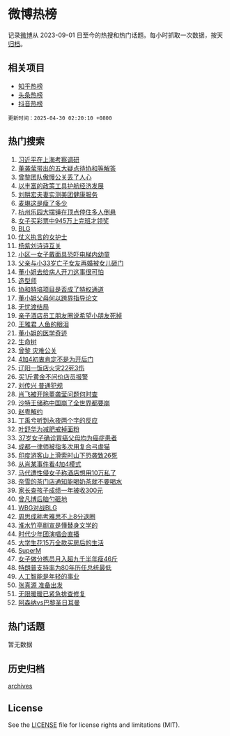 # 微博热榜

记录[微博](https://www.weibo.com)从 2023-09-01 日至今的热搜和热门话题。每小时抓取一次数据，按天[归档](archives)。

## 相关项目

- [知乎热榜](https://github.com/hotarchive/zhihu)
- [头条热榜](https://github.com/hotarchive/toutiao)
- [抖音热榜](https://github.com/hotarchive/douyin)


`更新时间：2025-04-30 02:20:10 +0800`

## 热门搜索

1. [习近平在上海考察调研](https://m.weibo.cn/search?containerid=100103type%3D1%26t%3D10%26q%3D%23%E4%B9%A0%E8%BF%91%E5%B9%B3%E5%9C%A8%E4%B8%8A%E6%B5%B7%E8%80%83%E5%AF%9F%E8%B0%83%E7%A0%94%23&stream_entry_id=51&isnewpage=1&extparam=seat%3D1%26cate%3D10103%26q%3D%2523%25E4%25B9%25A0%25E8%25BF%2591%25E5%25B9%25B3%25E5%259C%25A8%25E4%25B8%258A%25E6%25B5%25B7%25E8%2580%2583%25E5%25AF%259F%25E8%25B0%2583%25E7%25A0%2594%2523%26dgr%3D0%26filter_type%3Drealtimehot%26pos%3D0%26c_type%3D51%26stream_entry_id%3D51%26display_time%3D1745950809%26pre_seqid%3D17459508089990414244725)
1. [董袭莹带出的五大疑点待协和等解答](https://m.weibo.cn/search?containerid=100103type%3D1%26t%3D10%26q%3D%23%E8%91%A3%E8%A2%AD%E8%8E%B9%E5%B8%A6%E5%87%BA%E7%9A%84%E4%BA%94%E5%A4%A7%E7%96%91%E7%82%B9%E5%BE%85%E5%8D%8F%E5%92%8C%E7%AD%89%E8%A7%A3%E7%AD%94%23&stream_entry_id=31&isnewpage=1&extparam=seat%3D1%26flag%3D0%26filter_type%3Drealtimehot%26lcate%3D5001%26c_type%3D31%26cate%3D5001%26q%3D%2523%25E8%2591%25A3%25E8%25A2%25AD%25E8%258E%25B9%25E5%25B8%25A6%25E5%2587%25BA%25E7%259A%2584%25E4%25BA%2594%25E5%25A4%25A7%25E7%2596%2591%25E7%2582%25B9%25E5%25BE%2585%25E5%258D%258F%25E5%2592%258C%25E7%25AD%2589%25E8%25A7%25A3%25E7%25AD%2594%2523%26dgr%3D0%26stream_entry_id%3D31%26realpos%3D1%26pos%3D0%26band_rank%3D1%26display_time%3D1745950809%26pre_seqid%3D17459508089990414244725)
1. [曾黎团队傲慢公关丢了人心](https://m.weibo.cn/search?containerid=100103type%3D1%26t%3D10%26q%3D%23%E6%9B%BE%E9%BB%8E%E5%9B%A2%E9%98%9F%E5%82%B2%E6%85%A2%E5%85%AC%E5%85%B3%E4%B8%A2%E4%BA%86%E4%BA%BA%E5%BF%83%23&stream_entry_id=31&isnewpage=1&extparam=seat%3D1%26flag%3D2%26filter_type%3Drealtimehot%26lcate%3D5001%26c_type%3D31%26cate%3D5001%26q%3D%2523%25E6%259B%25BE%25E9%25BB%258E%25E5%259B%25A2%25E9%2598%259F%25E5%2582%25B2%25E6%2585%25A2%25E5%2585%25AC%25E5%2585%25B3%25E4%25B8%25A2%25E4%25BA%2586%25E4%25BA%25BA%25E5%25BF%2583%2523%26dgr%3D0%26stream_entry_id%3D31%26realpos%3D2%26pos%3D1%26band_rank%3D2%26display_time%3D1745950809%26pre_seqid%3D17459508089990414244725)
1. [以丰富的政策工具护航经济发展](https://m.weibo.cn/search?containerid=100103type%3D1%26t%3D10%26q%3D%23%E4%BB%A5%E4%B8%B0%E5%AF%8C%E7%9A%84%E6%94%BF%E7%AD%96%E5%B7%A5%E5%85%B7%E6%8A%A4%E8%88%AA%E7%BB%8F%E6%B5%8E%E5%8F%91%E5%B1%95%23&stream_entry_id=31&isnewpage=1&extparam=seat%3D1%26flag%3D0%26filter_type%3Drealtimehot%26lcate%3D5001%26c_type%3D31%26cate%3D5001%26q%3D%2523%25E4%25BB%25A5%25E4%25B8%25B0%25E5%25AF%258C%25E7%259A%2584%25E6%2594%25BF%25E7%25AD%2596%25E5%25B7%25A5%25E5%2585%25B7%25E6%258A%25A4%25E8%2588%25AA%25E7%25BB%258F%25E6%25B5%258E%25E5%258F%2591%25E5%25B1%2595%2523%26dgr%3D0%26stream_entry_id%3D31%26realpos%3D3%26pos%3D2%26band_rank%3D3%26display_time%3D1745950809%26pre_seqid%3D17459508089990414244725)
1. [刘畊宏夫妻实测美团健康服务](https://m.weibo.cn/search?containerid=100103type%3D1%26t%3D10%26q%3D%23%E5%88%98%E7%95%8A%E5%AE%8F%E5%A4%AB%E5%A6%BB%E5%AE%9E%E6%B5%8B%E7%BE%8E%E5%9B%A2%E5%81%A5%E5%BA%B7%E6%9C%8D%E5%8A%A1%23&stream_entry_id=31&isnewpage=1&extparam=seat%3D1%26band_rank%3D4%26filter_type%3Drealtimehot%26lcate%3D5001%26c_type%3D31%26topic_ad%3D1%26cate%3D5001%26q%3D%2523%25E5%2588%2598%25E7%2595%258A%25E5%25AE%258F%25E5%25A4%25AB%25E5%25A6%25BB%25E5%25AE%259E%25E6%25B5%258B%25E7%25BE%258E%25E5%259B%25A2%25E5%2581%25A5%25E5%25BA%25B7%25E6%259C%258D%25E5%258A%25A1%2523%26dgr%3D0%26adid%3D284731%26stream_entry_id%3D31%26is_ad_pos%3D1%26pos%3D3%26display_time%3D1745950809%26pre_seqid%3D17459508089990414244725)
1. [麦琳这是瘦了多少](https://m.weibo.cn/search?containerid=100103type%3D1%26t%3D10%26q%3D%23%E9%BA%A6%E7%90%B3%E8%BF%99%E6%98%AF%E7%98%A6%E4%BA%86%E5%A4%9A%E5%B0%91%23&stream_entry_id=31&isnewpage=1&extparam=seat%3D1%26flag%3D2%26filter_type%3Drealtimehot%26lcate%3D5001%26c_type%3D31%26cate%3D5001%26q%3D%2523%25E9%25BA%25A6%25E7%2590%25B3%25E8%25BF%2599%25E6%2598%25AF%25E7%2598%25A6%25E4%25BA%2586%25E5%25A4%259A%25E5%25B0%2591%2523%26dgr%3D0%26stream_entry_id%3D31%26realpos%3D4%26pos%3D4%26band_rank%3D4%26display_time%3D1745950809%26pre_seqid%3D17459508089990414244725)
1. [杭州乐园大摆锤在顶点停住多人倒悬](https://m.weibo.cn/search?containerid=100103type%3D1%26t%3D10%26q%3D%23%E6%9D%AD%E5%B7%9E%E4%B9%90%E5%9B%AD%E5%A4%A7%E6%91%86%E9%94%A4%E5%9C%A8%E9%A1%B6%E7%82%B9%E5%81%9C%E4%BD%8F%E5%A4%9A%E4%BA%BA%E5%80%92%E6%82%AC%23&stream_entry_id=31&isnewpage=1&extparam=seat%3D1%26flag%3D2%26filter_type%3Drealtimehot%26lcate%3D5001%26c_type%3D31%26cate%3D5001%26q%3D%2523%25E6%259D%25AD%25E5%25B7%259E%25E4%25B9%2590%25E5%259B%25AD%25E5%25A4%25A7%25E6%2591%2586%25E9%2594%25A4%25E5%259C%25A8%25E9%25A1%25B6%25E7%2582%25B9%25E5%2581%259C%25E4%25BD%258F%25E5%25A4%259A%25E4%25BA%25BA%25E5%2580%2592%25E6%2582%25AC%2523%26dgr%3D0%26stream_entry_id%3D31%26realpos%3D5%26pos%3D5%26band_rank%3D5%26display_time%3D1745950809%26pre_seqid%3D17459508089990414244725)
1. [女子买彩票中945万上完班才领奖](https://m.weibo.cn/search?containerid=100103type%3D1%26t%3D10%26q%3D%23%E5%A5%B3%E5%AD%90%E4%B9%B0%E5%BD%A9%E7%A5%A8%E4%B8%AD945%E4%B8%87%E4%B8%8A%E5%AE%8C%E7%8F%AD%E6%89%8D%E9%A2%86%E5%A5%96%23&stream_entry_id=31&isnewpage=1&extparam=seat%3D1%26flag%3D2%26filter_type%3Drealtimehot%26lcate%3D5001%26c_type%3D31%26cate%3D5001%26q%3D%2523%25E5%25A5%25B3%25E5%25AD%2590%25E4%25B9%25B0%25E5%25BD%25A9%25E7%25A5%25A8%25E4%25B8%25AD945%25E4%25B8%2587%25E4%25B8%258A%25E5%25AE%258C%25E7%258F%25AD%25E6%2589%258D%25E9%25A2%2586%25E5%25A5%2596%2523%26dgr%3D0%26stream_entry_id%3D31%26realpos%3D6%26pos%3D6%26band_rank%3D6%26display_time%3D1745950809%26pre_seqid%3D17459508089990414244725)
1. [BLG](https://m.weibo.cn/search?containerid=100103type%3D1%26t%3D10%26q%3DBLG&stream_entry_id=31&isnewpage=1&extparam=seat%3D1%26flag%3D0%26filter_type%3Drealtimehot%26lcate%3D5001%26c_type%3D31%26cate%3D5001%26q%3DBLG%26dgr%3D0%26stream_entry_id%3D31%26realpos%3D7%26pos%3D7%26band_rank%3D7%26display_time%3D1745950809%26pre_seqid%3D17459508089990414244725)
1. [仗义执言的女护士](https://m.weibo.cn/search?containerid=100103type%3D1%26t%3D10%26q%3D%E4%BB%97%E4%B9%89%E6%89%A7%E8%A8%80%E7%9A%84%E5%A5%B3%E6%8A%A4%E5%A3%AB&stream_entry_id=31&isnewpage=1&extparam=seat%3D1%26flag%3D0%26filter_type%3Drealtimehot%26lcate%3D5001%26c_type%3D31%26cate%3D5001%26q%3D%25E4%25BB%2597%25E4%25B9%2589%25E6%2589%25A7%25E8%25A8%2580%25E7%259A%2584%25E5%25A5%25B3%25E6%258A%25A4%25E5%25A3%25AB%26dgr%3D0%26stream_entry_id%3D31%26realpos%3D8%26pos%3D8%26band_rank%3D8%26display_time%3D1745950809%26pre_seqid%3D17459508089990414244725)
1. [杨紫刘诗诗互关](https://m.weibo.cn/search?containerid=100103type%3D1%26t%3D10%26q%3D%23%E6%9D%A8%E7%B4%AB%E5%88%98%E8%AF%97%E8%AF%97%E4%BA%92%E5%85%B3%23&stream_entry_id=31&isnewpage=1&extparam=seat%3D1%26flag%3D0%26filter_type%3Drealtimehot%26lcate%3D5001%26c_type%3D31%26cate%3D5001%26q%3D%2523%25E6%259D%25A8%25E7%25B4%25AB%25E5%2588%2598%25E8%25AF%2597%25E8%25AF%2597%25E4%25BA%2592%25E5%2585%25B3%2523%26dgr%3D0%26stream_entry_id%3D31%26realpos%3D9%26pos%3D9%26band_rank%3D9%26display_time%3D1745950809%26pre_seqid%3D17459508089990414244725)
1. [小区一女子戴面具恐吓电梯内幼童](https://m.weibo.cn/search?containerid=100103type%3D1%26t%3D10%26q%3D%23%E5%B0%8F%E5%8C%BA%E4%B8%80%E5%A5%B3%E5%AD%90%E6%88%B4%E9%9D%A2%E5%85%B7%E6%81%90%E5%90%93%E7%94%B5%E6%A2%AF%E5%86%85%E5%B9%BC%E7%AB%A5%23&stream_entry_id=31&isnewpage=1&extparam=seat%3D1%26flag%3D0%26filter_type%3Drealtimehot%26lcate%3D5001%26c_type%3D31%26cate%3D5001%26q%3D%2523%25E5%25B0%258F%25E5%258C%25BA%25E4%25B8%2580%25E5%25A5%25B3%25E5%25AD%2590%25E6%2588%25B4%25E9%259D%25A2%25E5%2585%25B7%25E6%2581%2590%25E5%2590%2593%25E7%2594%25B5%25E6%25A2%25AF%25E5%2586%2585%25E5%25B9%25BC%25E7%25AB%25A5%2523%26dgr%3D0%26stream_entry_id%3D31%26realpos%3D10%26pos%3D10%26band_rank%3D10%26display_time%3D1745950809%26pre_seqid%3D17459508089990414244725)
1. [父亲与小33岁亡子女友再婚被女儿砸门](https://m.weibo.cn/search?containerid=100103type%3D1%26t%3D10%26q%3D%23%E7%88%B6%E4%BA%B2%E4%B8%8E%E5%B0%8F33%E5%B2%81%E4%BA%A1%E5%AD%90%E5%A5%B3%E5%8F%8B%E5%86%8D%E5%A9%9A%E8%A2%AB%E5%A5%B3%E5%84%BF%E7%A0%B8%E9%97%A8%23&stream_entry_id=31&isnewpage=1&extparam=seat%3D1%26flag%3D2%26filter_type%3Drealtimehot%26lcate%3D5001%26c_type%3D31%26cate%3D5001%26q%3D%2523%25E7%2588%25B6%25E4%25BA%25B2%25E4%25B8%258E%25E5%25B0%258F33%25E5%25B2%2581%25E4%25BA%25A1%25E5%25AD%2590%25E5%25A5%25B3%25E5%258F%258B%25E5%2586%258D%25E5%25A9%259A%25E8%25A2%25AB%25E5%25A5%25B3%25E5%2584%25BF%25E7%25A0%25B8%25E9%2597%25A8%2523%26dgr%3D0%26stream_entry_id%3D31%26realpos%3D11%26pos%3D11%26band_rank%3D11%26display_time%3D1745950809%26pre_seqid%3D17459508089990414244725)
1. [董小姐去给病人开刀这事很可怕](https://m.weibo.cn/search?containerid=100103type%3D1%26t%3D10%26q%3D%E8%91%A3%E5%B0%8F%E5%A7%90%E5%8E%BB%E7%BB%99%E7%97%85%E4%BA%BA%E5%BC%80%E5%88%80%E8%BF%99%E4%BA%8B%E5%BE%88%E5%8F%AF%E6%80%95&stream_entry_id=31&isnewpage=1&extparam=seat%3D1%26flag%3D2%26filter_type%3Drealtimehot%26lcate%3D5001%26c_type%3D31%26cate%3D5001%26q%3D%25E8%2591%25A3%25E5%25B0%258F%25E5%25A7%2590%25E5%258E%25BB%25E7%25BB%2599%25E7%2597%2585%25E4%25BA%25BA%25E5%25BC%2580%25E5%2588%2580%25E8%25BF%2599%25E4%25BA%258B%25E5%25BE%2588%25E5%258F%25AF%25E6%2580%2595%26dgr%3D0%26stream_entry_id%3D31%26realpos%3D12%26pos%3D12%26band_rank%3D12%26display_time%3D1745950809%26pre_seqid%3D17459508089990414244725)
1. [造型师](https://m.weibo.cn/search?containerid=100103type%3D1%26t%3D10%26q%3D%E9%80%A0%E5%9E%8B%E5%B8%88&stream_entry_id=31&isnewpage=1&extparam=seat%3D1%26flag%3D1%26filter_type%3Drealtimehot%26lcate%3D5001%26c_type%3D31%26cate%3D5001%26q%3D%25E9%2580%25A0%25E5%259E%258B%25E5%25B8%2588%26dgr%3D0%26stream_entry_id%3D31%26realpos%3D13%26pos%3D13%26band_rank%3D13%26display_time%3D1745950809%26pre_seqid%3D17459508089990414244725)
1. [协和特培项目是否成了特权通道](https://m.weibo.cn/search?containerid=100103type%3D1%26t%3D10%26q%3D%23%E5%8D%8F%E5%92%8C%E7%89%B9%E5%9F%B9%E9%A1%B9%E7%9B%AE%E6%98%AF%E5%90%A6%E6%88%90%E4%BA%86%E7%89%B9%E6%9D%83%E9%80%9A%E9%81%93%23&stream_entry_id=31&isnewpage=1&extparam=seat%3D1%26flag%3D0%26filter_type%3Drealtimehot%26lcate%3D5001%26c_type%3D31%26cate%3D5001%26q%3D%2523%25E5%258D%258F%25E5%2592%258C%25E7%2589%25B9%25E5%259F%25B9%25E9%25A1%25B9%25E7%259B%25AE%25E6%2598%25AF%25E5%2590%25A6%25E6%2588%2590%25E4%25BA%2586%25E7%2589%25B9%25E6%259D%2583%25E9%2580%259A%25E9%2581%2593%2523%26dgr%3D0%26stream_entry_id%3D31%26realpos%3D14%26pos%3D14%26band_rank%3D14%26display_time%3D1745950809%26pre_seqid%3D17459508089990414244725)
1. [董小姐父母何以跨界指导论文](https://m.weibo.cn/search?containerid=100103type%3D1%26t%3D10%26q%3D%E8%91%A3%E5%B0%8F%E5%A7%90%E7%88%B6%E6%AF%8D%E4%BD%95%E4%BB%A5%E8%B7%A8%E7%95%8C%E6%8C%87%E5%AF%BC%E8%AE%BA%E6%96%87&stream_entry_id=31&isnewpage=1&extparam=seat%3D1%26flag%3D0%26filter_type%3Drealtimehot%26lcate%3D5001%26c_type%3D31%26cate%3D5001%26q%3D%25E8%2591%25A3%25E5%25B0%258F%25E5%25A7%2590%25E7%2588%25B6%25E6%25AF%258D%25E4%25BD%2595%25E4%25BB%25A5%25E8%25B7%25A8%25E7%2595%258C%25E6%258C%2587%25E5%25AF%25BC%25E8%25AE%25BA%25E6%2596%2587%26dgr%3D0%26stream_entry_id%3D31%26realpos%3D15%26pos%3D15%26band_rank%3D15%26display_time%3D1745950809%26pre_seqid%3D17459508089990414244725)
1. [无忧渡结局](https://m.weibo.cn/search?containerid=100103type%3D1%26t%3D10%26q%3D%E6%97%A0%E5%BF%A7%E6%B8%A1%E7%BB%93%E5%B1%80&stream_entry_id=31&isnewpage=1&extparam=seat%3D1%26flag%3D0%26filter_type%3Drealtimehot%26lcate%3D5001%26c_type%3D31%26cate%3D5001%26q%3D%25E6%2597%25A0%25E5%25BF%25A7%25E6%25B8%25A1%25E7%25BB%2593%25E5%25B1%2580%26dgr%3D0%26stream_entry_id%3D31%26realpos%3D16%26pos%3D16%26band_rank%3D16%26display_time%3D1745950809%26pre_seqid%3D17459508089990414244725)
1. [亲子酒店员工朋友圈说希望小朋友死掉](https://m.weibo.cn/search?containerid=100103type%3D1%26t%3D10%26q%3D%23%E4%BA%B2%E5%AD%90%E9%85%92%E5%BA%97%E5%91%98%E5%B7%A5%E6%9C%8B%E5%8F%8B%E5%9C%88%E8%AF%B4%E5%B8%8C%E6%9C%9B%E5%B0%8F%E6%9C%8B%E5%8F%8B%E6%AD%BB%E6%8E%89%23&stream_entry_id=31&isnewpage=1&extparam=seat%3D1%26flag%3D0%26filter_type%3Drealtimehot%26lcate%3D5001%26c_type%3D31%26cate%3D5001%26q%3D%2523%25E4%25BA%25B2%25E5%25AD%2590%25E9%2585%2592%25E5%25BA%2597%25E5%2591%2598%25E5%25B7%25A5%25E6%259C%258B%25E5%258F%258B%25E5%259C%2588%25E8%25AF%25B4%25E5%25B8%258C%25E6%259C%259B%25E5%25B0%258F%25E6%259C%258B%25E5%258F%258B%25E6%25AD%25BB%25E6%258E%2589%2523%26dgr%3D0%26stream_entry_id%3D31%26realpos%3D17%26pos%3D17%26band_rank%3D17%26display_time%3D1745950809%26pre_seqid%3D17459508089990414244725)
1. [王雅君 人鱼的眼泪](https://m.weibo.cn/search?containerid=100103type%3D1%26t%3D10%26q%3D%E7%8E%8B%E9%9B%85%E5%90%9B+%E4%BA%BA%E9%B1%BC%E7%9A%84%E7%9C%BC%E6%B3%AA&stream_entry_id=31&isnewpage=1&extparam=seat%3D1%26flag%3D0%26filter_type%3Drealtimehot%26lcate%3D5001%26c_type%3D31%26cate%3D5001%26q%3D%25E7%258E%258B%25E9%259B%2585%25E5%2590%259B%2520%25E4%25BA%25BA%25E9%25B1%25BC%25E7%259A%2584%25E7%259C%25BC%25E6%25B3%25AA%26dgr%3D0%26stream_entry_id%3D31%26realpos%3D18%26pos%3D18%26band_rank%3D18%26display_time%3D1745950809%26pre_seqid%3D17459508089990414244725)
1. [董小姐的医学奇迹](https://m.weibo.cn/search?containerid=100103type%3D1%26t%3D10%26q%3D%E8%91%A3%E5%B0%8F%E5%A7%90%E7%9A%84%E5%8C%BB%E5%AD%A6%E5%A5%87%E8%BF%B9&stream_entry_id=31&isnewpage=1&extparam=seat%3D1%26flag%3D0%26filter_type%3Drealtimehot%26lcate%3D5001%26c_type%3D31%26cate%3D5001%26q%3D%25E8%2591%25A3%25E5%25B0%258F%25E5%25A7%2590%25E7%259A%2584%25E5%258C%25BB%25E5%25AD%25A6%25E5%25A5%2587%25E8%25BF%25B9%26dgr%3D0%26stream_entry_id%3D31%26realpos%3D19%26pos%3D19%26band_rank%3D19%26display_time%3D1745950809%26pre_seqid%3D17459508089990414244725)
1. [生命树](https://m.weibo.cn/search?containerid=100103type%3D1%26t%3D10%26q%3D%E7%94%9F%E5%91%BD%E6%A0%91&stream_entry_id=31&isnewpage=1&extparam=seat%3D1%26flag%3D0%26filter_type%3Drealtimehot%26lcate%3D5001%26c_type%3D31%26cate%3D5001%26q%3D%25E7%2594%259F%25E5%2591%25BD%25E6%25A0%2591%26dgr%3D0%26stream_entry_id%3D31%26realpos%3D20%26pos%3D20%26band_rank%3D20%26display_time%3D1745950809%26pre_seqid%3D17459508089990414244725)
1. [曾黎 灾难公关](https://m.weibo.cn/search?containerid=100103type%3D1%26t%3D10%26q%3D%E6%9B%BE%E9%BB%8E+%E7%81%BE%E9%9A%BE%E5%85%AC%E5%85%B3&stream_entry_id=31&isnewpage=1&extparam=seat%3D1%26flag%3D2%26filter_type%3Drealtimehot%26lcate%3D5001%26c_type%3D31%26cate%3D5001%26q%3D%25E6%259B%25BE%25E9%25BB%258E%2520%25E7%2581%25BE%25E9%259A%25BE%25E5%2585%25AC%25E5%2585%25B3%26dgr%3D0%26stream_entry_id%3D31%26realpos%3D21%26pos%3D21%26band_rank%3D21%26display_time%3D1745950809%26pre_seqid%3D17459508089990414244725)
1. [4加4初衷肯定不是为开后门](https://m.weibo.cn/search?containerid=100103type%3D1%26t%3D10%26q%3D4%E5%8A%A04%E5%88%9D%E8%A1%B7%E8%82%AF%E5%AE%9A%E4%B8%8D%E6%98%AF%E4%B8%BA%E5%BC%80%E5%90%8E%E9%97%A8&stream_entry_id=31&isnewpage=1&extparam=seat%3D1%26flag%3D0%26filter_type%3Drealtimehot%26lcate%3D5001%26c_type%3D31%26cate%3D5001%26q%3D4%25E5%258A%25A04%25E5%2588%259D%25E8%25A1%25B7%25E8%2582%25AF%25E5%25AE%259A%25E4%25B8%258D%25E6%2598%25AF%25E4%25B8%25BA%25E5%25BC%2580%25E5%2590%258E%25E9%2597%25A8%26dgr%3D0%26stream_entry_id%3D31%26realpos%3D22%26pos%3D22%26band_rank%3D22%26display_time%3D1745950809%26pre_seqid%3D17459508089990414244725)
1. [辽阳一饭店火灾22死3伤](https://m.weibo.cn/search?containerid=100103type%3D1%26t%3D10%26q%3D%23%E8%BE%BD%E9%98%B3%E4%B8%80%E9%A5%AD%E5%BA%97%E7%81%AB%E7%81%BE22%E6%AD%BB3%E4%BC%A4%23&stream_entry_id=31&isnewpage=1&extparam=seat%3D1%26flag%3D0%26filter_type%3Drealtimehot%26lcate%3D5001%26c_type%3D31%26cate%3D5001%26q%3D%2523%25E8%25BE%25BD%25E9%2598%25B3%25E4%25B8%2580%25E9%25A5%25AD%25E5%25BA%2597%25E7%2581%25AB%25E7%2581%25BE22%25E6%25AD%25BB3%25E4%25BC%25A4%2523%26dgr%3D0%26stream_entry_id%3D31%26realpos%3D23%26pos%3D23%26band_rank%3D23%26display_time%3D1745950809%26pre_seqid%3D17459508089990414244725)
1. [买1斤黄金不问价店员报警](https://m.weibo.cn/search?containerid=100103type%3D1%26t%3D10%26q%3D%23%E4%B9%B01%E6%96%A4%E9%BB%84%E9%87%91%E4%B8%8D%E9%97%AE%E4%BB%B7%E5%BA%97%E5%91%98%E6%8A%A5%E8%AD%A6%23&stream_entry_id=31&isnewpage=1&extparam=seat%3D1%26flag%3D0%26filter_type%3Drealtimehot%26lcate%3D5001%26c_type%3D31%26cate%3D5001%26q%3D%2523%25E4%25B9%25B01%25E6%2596%25A4%25E9%25BB%2584%25E9%2587%2591%25E4%25B8%258D%25E9%2597%25AE%25E4%25BB%25B7%25E5%25BA%2597%25E5%2591%2598%25E6%258A%25A5%25E8%25AD%25A6%2523%26dgr%3D0%26stream_entry_id%3D31%26realpos%3D24%26pos%3D24%26band_rank%3D24%26display_time%3D1745950809%26pre_seqid%3D17459508089990414244725)
1. [刘传兴 普通犯规](https://m.weibo.cn/search?containerid=100103type%3D1%26t%3D10%26q%3D%E5%88%98%E4%BC%A0%E5%85%B4+%E6%99%AE%E9%80%9A%E7%8A%AF%E8%A7%84&stream_entry_id=31&isnewpage=1&extparam=seat%3D1%26flag%3D1%26filter_type%3Drealtimehot%26lcate%3D5001%26c_type%3D31%26cate%3D5001%26q%3D%25E5%2588%2598%25E4%25BC%25A0%25E5%2585%25B4%2520%25E6%2599%25AE%25E9%2580%259A%25E7%258A%25AF%25E8%25A7%2584%26dgr%3D0%26stream_entry_id%3D31%26realpos%3D25%26pos%3D25%26band_rank%3D25%26display_time%3D1745950809%26pre_seqid%3D17459508089990414244725)
1. [肖飞被开除董袭莹问题何时查](https://m.weibo.cn/search?containerid=100103type%3D1%26t%3D10%26q%3D%23%E8%82%96%E9%A3%9E%E8%A2%AB%E5%BC%80%E9%99%A4%E8%91%A3%E8%A2%AD%E8%8E%B9%E9%97%AE%E9%A2%98%E4%BD%95%E6%97%B6%E6%9F%A5%23&stream_entry_id=31&isnewpage=1&extparam=seat%3D1%26flag%3D0%26filter_type%3Drealtimehot%26lcate%3D5001%26c_type%3D31%26cate%3D5001%26q%3D%2523%25E8%2582%2596%25E9%25A3%259E%25E8%25A2%25AB%25E5%25BC%2580%25E9%2599%25A4%25E8%2591%25A3%25E8%25A2%25AD%25E8%258E%25B9%25E9%2597%25AE%25E9%25A2%2598%25E4%25BD%2595%25E6%2597%25B6%25E6%259F%25A5%2523%26dgr%3D0%26stream_entry_id%3D31%26realpos%3D26%26pos%3D26%26band_rank%3D26%26display_time%3D1745950809%26pre_seqid%3D17459508089990414244725)
1. [沙特王储称中国崩了全世界都要崩](https://m.weibo.cn/search?containerid=100103type%3D1%26t%3D10%26q%3D%23%E6%B2%99%E7%89%B9%E7%8E%8B%E5%82%A8%E7%A7%B0%E4%B8%AD%E5%9B%BD%E5%B4%A9%E4%BA%86%E5%85%A8%E4%B8%96%E7%95%8C%E9%83%BD%E8%A6%81%E5%B4%A9%23&stream_entry_id=31&isnewpage=1&extparam=seat%3D1%26flag%3D0%26filter_type%3Drealtimehot%26lcate%3D5001%26c_type%3D31%26cate%3D5001%26q%3D%2523%25E6%25B2%2599%25E7%2589%25B9%25E7%258E%258B%25E5%2582%25A8%25E7%25A7%25B0%25E4%25B8%25AD%25E5%259B%25BD%25E5%25B4%25A9%25E4%25BA%2586%25E5%2585%25A8%25E4%25B8%2596%25E7%2595%258C%25E9%2583%25BD%25E8%25A6%2581%25E5%25B4%25A9%2523%26dgr%3D0%26stream_entry_id%3D31%26realpos%3D27%26pos%3D27%26band_rank%3D27%26display_time%3D1745950809%26pre_seqid%3D17459508089990414244725)
1. [赵粤解约](https://m.weibo.cn/search?containerid=100103type%3D1%26t%3D10%26q%3D%E8%B5%B5%E7%B2%A4%E8%A7%A3%E7%BA%A6&stream_entry_id=31&isnewpage=1&extparam=seat%3D1%26flag%3D0%26filter_type%3Drealtimehot%26lcate%3D5001%26c_type%3D31%26cate%3D5001%26q%3D%25E8%25B5%25B5%25E7%25B2%25A4%25E8%25A7%25A3%25E7%25BA%25A6%26dgr%3D0%26stream_entry_id%3D31%26realpos%3D28%26pos%3D28%26band_rank%3D28%26display_time%3D1745950809%26pre_seqid%3D17459508089990414244725)
1. [丁禹兮听到永夜两个字的反应](https://m.weibo.cn/search?containerid=100103type%3D1%26t%3D10%26q%3D%E4%B8%81%E7%A6%B9%E5%85%AE%E5%90%AC%E5%88%B0%E6%B0%B8%E5%A4%9C%E4%B8%A4%E4%B8%AA%E5%AD%97%E7%9A%84%E5%8F%8D%E5%BA%94&stream_entry_id=31&isnewpage=1&extparam=seat%3D1%26flag%3D0%26filter_type%3Drealtimehot%26lcate%3D5001%26c_type%3D31%26cate%3D5001%26q%3D%25E4%25B8%2581%25E7%25A6%25B9%25E5%2585%25AE%25E5%2590%25AC%25E5%2588%25B0%25E6%25B0%25B8%25E5%25A4%259C%25E4%25B8%25A4%25E4%25B8%25AA%25E5%25AD%2597%25E7%259A%2584%25E5%258F%258D%25E5%25BA%2594%26dgr%3D0%26stream_entry_id%3D31%26realpos%3D29%26pos%3D29%26band_rank%3D29%26display_time%3D1745950809%26pre_seqid%3D17459508089990414244725)
1. [叶舒华为减肥戒掉面粉](https://m.weibo.cn/search?containerid=100103type%3D1%26t%3D10%26q%3D%23%E5%8F%B6%E8%88%92%E5%8D%8E%E4%B8%BA%E5%87%8F%E8%82%A5%E6%88%92%E6%8E%89%E9%9D%A2%E7%B2%89%23&stream_entry_id=31&isnewpage=1&extparam=seat%3D1%26flag%3D0%26filter_type%3Drealtimehot%26lcate%3D5001%26c_type%3D31%26cate%3D5001%26q%3D%2523%25E5%258F%25B6%25E8%2588%2592%25E5%258D%258E%25E4%25B8%25BA%25E5%2587%258F%25E8%2582%25A5%25E6%2588%2592%25E6%258E%2589%25E9%259D%25A2%25E7%25B2%2589%2523%26dgr%3D0%26stream_entry_id%3D31%26realpos%3D30%26pos%3D30%26band_rank%3D30%26display_time%3D1745950809%26pre_seqid%3D17459508089990414244725)
1. [37岁女子确诊胃癌父母均为癌症患者](https://m.weibo.cn/search?containerid=100103type%3D1%26t%3D10%26q%3D%2337%E5%B2%81%E5%A5%B3%E5%AD%90%E7%A1%AE%E8%AF%8A%E8%83%83%E7%99%8C%E7%88%B6%E6%AF%8D%E5%9D%87%E4%B8%BA%E7%99%8C%E7%97%87%E6%82%A3%E8%80%85%23&stream_entry_id=31&isnewpage=1&extparam=seat%3D1%26flag%3D0%26filter_type%3Drealtimehot%26lcate%3D5001%26c_type%3D31%26cate%3D5001%26q%3D%252337%25E5%25B2%2581%25E5%25A5%25B3%25E5%25AD%2590%25E7%25A1%25AE%25E8%25AF%258A%25E8%2583%2583%25E7%2599%258C%25E7%2588%25B6%25E6%25AF%258D%25E5%259D%2587%25E4%25B8%25BA%25E7%2599%258C%25E7%2597%2587%25E6%2582%25A3%25E8%2580%2585%2523%26dgr%3D0%26stream_entry_id%3D31%26realpos%3D31%26pos%3D31%26band_rank%3D31%26display_time%3D1745950809%26pre_seqid%3D17459508089990414244725)
1. [成都一律师被指多次用复合弓虐猫](https://m.weibo.cn/search?containerid=100103type%3D1%26t%3D10%26q%3D%23%E6%88%90%E9%83%BD%E4%B8%80%E5%BE%8B%E5%B8%88%E8%A2%AB%E6%8C%87%E5%A4%9A%E6%AC%A1%E7%94%A8%E5%A4%8D%E5%90%88%E5%BC%93%E8%99%90%E7%8C%AB%23&stream_entry_id=31&isnewpage=1&extparam=seat%3D1%26flag%3D1%26filter_type%3Drealtimehot%26lcate%3D5001%26c_type%3D31%26cate%3D5001%26q%3D%2523%25E6%2588%2590%25E9%2583%25BD%25E4%25B8%2580%25E5%25BE%258B%25E5%25B8%2588%25E8%25A2%25AB%25E6%258C%2587%25E5%25A4%259A%25E6%25AC%25A1%25E7%2594%25A8%25E5%25A4%258D%25E5%2590%2588%25E5%25BC%2593%25E8%2599%2590%25E7%258C%25AB%2523%26dgr%3D0%26stream_entry_id%3D31%26realpos%3D32%26pos%3D32%26band_rank%3D32%26display_time%3D1745950809%26pre_seqid%3D17459508089990414244725)
1. [印度游客山上滑索时山下恐袭致26死](https://m.weibo.cn/search?containerid=100103type%3D1%26t%3D10%26q%3D%23%E5%8D%B0%E5%BA%A6%E6%B8%B8%E5%AE%A2%E5%B1%B1%E4%B8%8A%E6%BB%91%E7%B4%A2%E6%97%B6%E5%B1%B1%E4%B8%8B%E6%81%90%E8%A2%AD%E8%87%B426%E6%AD%BB%23&stream_entry_id=31&isnewpage=1&extparam=seat%3D1%26flag%3D0%26filter_type%3Drealtimehot%26lcate%3D5001%26c_type%3D31%26cate%3D5001%26q%3D%2523%25E5%258D%25B0%25E5%25BA%25A6%25E6%25B8%25B8%25E5%25AE%25A2%25E5%25B1%25B1%25E4%25B8%258A%25E6%25BB%2591%25E7%25B4%25A2%25E6%2597%25B6%25E5%25B1%25B1%25E4%25B8%258B%25E6%2581%2590%25E8%25A2%25AD%25E8%2587%25B426%25E6%25AD%25BB%2523%26dgr%3D0%26stream_entry_id%3D31%26realpos%3D33%26pos%3D33%26band_rank%3D33%26display_time%3D1745950809%26pre_seqid%3D17459508089990414244725)
1. [从肖某事件看4加4模式](https://m.weibo.cn/search?containerid=100103type%3D1%26t%3D10%26q%3D%23%E4%BB%8E%E8%82%96%E6%9F%90%E4%BA%8B%E4%BB%B6%E7%9C%8B4%E5%8A%A04%E6%A8%A1%E5%BC%8F%23&stream_entry_id=31&isnewpage=1&extparam=seat%3D1%26flag%3D0%26filter_type%3Drealtimehot%26lcate%3D5001%26c_type%3D31%26cate%3D5001%26q%3D%2523%25E4%25BB%258E%25E8%2582%2596%25E6%259F%2590%25E4%25BA%258B%25E4%25BB%25B6%25E7%259C%258B4%25E5%258A%25A04%25E6%25A8%25A1%25E5%25BC%258F%2523%26dgr%3D0%26stream_entry_id%3D31%26realpos%3D34%26pos%3D34%26band_rank%3D34%26display_time%3D1745950809%26pre_seqid%3D17459508089990414244725)
1. [马代遭性侵女子称酒店想用10万私了](https://m.weibo.cn/search?containerid=100103type%3D1%26t%3D10%26q%3D%23%E9%A9%AC%E4%BB%A3%E9%81%AD%E6%80%A7%E4%BE%B5%E5%A5%B3%E5%AD%90%E7%A7%B0%E9%85%92%E5%BA%97%E6%83%B3%E7%94%A810%E4%B8%87%E7%A7%81%E4%BA%86%23&stream_entry_id=31&isnewpage=1&extparam=seat%3D1%26flag%3D0%26filter_type%3Drealtimehot%26lcate%3D5001%26c_type%3D31%26cate%3D5001%26q%3D%2523%25E9%25A9%25AC%25E4%25BB%25A3%25E9%2581%25AD%25E6%2580%25A7%25E4%25BE%25B5%25E5%25A5%25B3%25E5%25AD%2590%25E7%25A7%25B0%25E9%2585%2592%25E5%25BA%2597%25E6%2583%25B3%25E7%2594%25A810%25E4%25B8%2587%25E7%25A7%2581%25E4%25BA%2586%2523%26dgr%3D0%26stream_entry_id%3D31%26realpos%3D35%26pos%3D35%26band_rank%3D35%26display_time%3D1745950809%26pre_seqid%3D17459508089990414244725)
1. [奈雪的茶门店通知能喝奶茶就不要喝水](https://m.weibo.cn/search?containerid=100103type%3D1%26t%3D10%26q%3D%23%E5%A5%88%E9%9B%AA%E7%9A%84%E8%8C%B6%E9%97%A8%E5%BA%97%E9%80%9A%E7%9F%A5%E8%83%BD%E5%96%9D%E5%A5%B6%E8%8C%B6%E5%B0%B1%E4%B8%8D%E8%A6%81%E5%96%9D%E6%B0%B4%23&stream_entry_id=31&isnewpage=1&extparam=seat%3D1%26flag%3D0%26filter_type%3Drealtimehot%26lcate%3D5001%26c_type%3D31%26cate%3D5001%26q%3D%2523%25E5%25A5%2588%25E9%259B%25AA%25E7%259A%2584%25E8%258C%25B6%25E9%2597%25A8%25E5%25BA%2597%25E9%2580%259A%25E7%259F%25A5%25E8%2583%25BD%25E5%2596%259D%25E5%25A5%25B6%25E8%258C%25B6%25E5%25B0%25B1%25E4%25B8%258D%25E8%25A6%2581%25E5%2596%259D%25E6%25B0%25B4%2523%26dgr%3D0%26stream_entry_id%3D31%26realpos%3D36%26pos%3D36%26band_rank%3D36%26display_time%3D1745950809%26pre_seqid%3D17459508089990414244725)
1. [家长查孩子成绩一年被收300元](https://m.weibo.cn/search?containerid=100103type%3D1%26t%3D10%26q%3D%23%E5%AE%B6%E9%95%BF%E6%9F%A5%E5%AD%A9%E5%AD%90%E6%88%90%E7%BB%A9%E4%B8%80%E5%B9%B4%E8%A2%AB%E6%94%B6300%E5%85%83%23&stream_entry_id=31&isnewpage=1&extparam=seat%3D1%26flag%3D0%26filter_type%3Drealtimehot%26lcate%3D5001%26c_type%3D31%26cate%3D5001%26q%3D%2523%25E5%25AE%25B6%25E9%2595%25BF%25E6%259F%25A5%25E5%25AD%25A9%25E5%25AD%2590%25E6%2588%2590%25E7%25BB%25A9%25E4%25B8%2580%25E5%25B9%25B4%25E8%25A2%25AB%25E6%2594%25B6300%25E5%2585%2583%2523%26dgr%3D0%26stream_entry_id%3D31%26realpos%3D37%26pos%3D37%26band_rank%3D37%26display_time%3D1745950809%26pre_seqid%3D17459508089990414244725)
1. [曾凡博后脑勺砸地](https://m.weibo.cn/search?containerid=100103type%3D1%26t%3D10%26q%3D%23%E6%9B%BE%E5%87%A1%E5%8D%9A%E5%90%8E%E8%84%91%E5%8B%BA%E7%A0%B8%E5%9C%B0%23&stream_entry_id=31&isnewpage=1&extparam=seat%3D1%26flag%3D0%26filter_type%3Drealtimehot%26lcate%3D5001%26c_type%3D31%26cate%3D5001%26q%3D%2523%25E6%259B%25BE%25E5%2587%25A1%25E5%258D%259A%25E5%2590%258E%25E8%2584%2591%25E5%258B%25BA%25E7%25A0%25B8%25E5%259C%25B0%2523%26dgr%3D0%26stream_entry_id%3D31%26realpos%3D38%26pos%3D38%26band_rank%3D38%26display_time%3D1745950809%26pre_seqid%3D17459508089990414244725)
1. [WBG对战BLG](https://m.weibo.cn/search?containerid=100103type%3D1%26t%3D10%26q%3D%23WBG%E5%AF%B9%E6%88%98BLG%23&stream_entry_id=31&isnewpage=1&extparam=seat%3D1%26flag%3D0%26filter_type%3Drealtimehot%26lcate%3D5001%26c_type%3D31%26cate%3D5001%26q%3D%2523WBG%25E5%25AF%25B9%25E6%2588%2598BLG%2523%26dgr%3D0%26stream_entry_id%3D31%26realpos%3D39%26pos%3D39%26band_rank%3D39%26display_time%3D1745950809%26pre_seqid%3D17459508089990414244725)
1. [周思成称考雅思不上8分退圈](https://m.weibo.cn/search?containerid=100103type%3D1%26t%3D10%26q%3D%23%E5%91%A8%E6%80%9D%E6%88%90%E7%A7%B0%E8%80%83%E9%9B%85%E6%80%9D%E4%B8%8D%E4%B8%8A8%E5%88%86%E9%80%80%E5%9C%88%23&stream_entry_id=31&isnewpage=1&extparam=seat%3D1%26flag%3D0%26filter_type%3Drealtimehot%26lcate%3D5001%26c_type%3D31%26cate%3D5001%26q%3D%2523%25E5%2591%25A8%25E6%2580%259D%25E6%2588%2590%25E7%25A7%25B0%25E8%2580%2583%25E9%259B%2585%25E6%2580%259D%25E4%25B8%258D%25E4%25B8%258A8%25E5%2588%2586%25E9%2580%2580%25E5%259C%2588%2523%26dgr%3D0%26stream_entry_id%3D31%26realpos%3D40%26pos%3D40%26band_rank%3D40%26display_time%3D1745950809%26pre_seqid%3D17459508089990414244725)
1. [淮水竹亭剧宣是懂替身文学的](https://m.weibo.cn/search?containerid=100103type%3D1%26t%3D10%26q%3D%E6%B7%AE%E6%B0%B4%E7%AB%B9%E4%BA%AD%E5%89%A7%E5%AE%A3%E6%98%AF%E6%87%82%E6%9B%BF%E8%BA%AB%E6%96%87%E5%AD%A6%E7%9A%84&stream_entry_id=31&isnewpage=1&extparam=seat%3D1%26flag%3D1%26filter_type%3Drealtimehot%26lcate%3D5001%26c_type%3D31%26cate%3D5001%26q%3D%25E6%25B7%25AE%25E6%25B0%25B4%25E7%25AB%25B9%25E4%25BA%25AD%25E5%2589%25A7%25E5%25AE%25A3%25E6%2598%25AF%25E6%2587%2582%25E6%259B%25BF%25E8%25BA%25AB%25E6%2596%2587%25E5%25AD%25A6%25E7%259A%2584%26dgr%3D0%26stream_entry_id%3D31%26realpos%3D41%26pos%3D41%26band_rank%3D41%26display_time%3D1745950809%26pre_seqid%3D17459508089990414244725)
1. [时代少年团演唱会直播](https://m.weibo.cn/search?containerid=100103type%3D1%26t%3D10%26q%3D%E6%97%B6%E4%BB%A3%E5%B0%91%E5%B9%B4%E5%9B%A2%E6%BC%94%E5%94%B1%E4%BC%9A%E7%9B%B4%E6%92%AD&stream_entry_id=31&isnewpage=1&extparam=seat%3D1%26flag%3D0%26filter_type%3Drealtimehot%26lcate%3D5001%26c_type%3D31%26cate%3D5001%26q%3D%25E6%2597%25B6%25E4%25BB%25A3%25E5%25B0%2591%25E5%25B9%25B4%25E5%259B%25A2%25E6%25BC%2594%25E5%2594%25B1%25E4%25BC%259A%25E7%259B%25B4%25E6%2592%25AD%26dgr%3D0%26stream_entry_id%3D31%26realpos%3D42%26pos%3D42%26band_rank%3D42%26display_time%3D1745950809%26pre_seqid%3D17459508089990414244725)
1. [大学生花15万全款买房后的生活](https://m.weibo.cn/search?containerid=100103type%3D1%26t%3D10%26q%3D%E5%A4%A7%E5%AD%A6%E7%94%9F%E8%8A%B115%E4%B8%87%E5%85%A8%E6%AC%BE%E4%B9%B0%E6%88%BF%E5%90%8E%E7%9A%84%E7%94%9F%E6%B4%BB&stream_entry_id=31&isnewpage=1&extparam=seat%3D1%26flag%3D0%26filter_type%3Drealtimehot%26lcate%3D5001%26c_type%3D31%26cate%3D5001%26q%3D%25E5%25A4%25A7%25E5%25AD%25A6%25E7%2594%259F%25E8%258A%25B115%25E4%25B8%2587%25E5%2585%25A8%25E6%25AC%25BE%25E4%25B9%25B0%25E6%2588%25BF%25E5%2590%258E%25E7%259A%2584%25E7%2594%259F%25E6%25B4%25BB%26dgr%3D0%26stream_entry_id%3D31%26realpos%3D43%26pos%3D43%26band_rank%3D43%26display_time%3D1745950809%26pre_seqid%3D17459508089990414244725)
1. [SuperM](https://m.weibo.cn/search?containerid=100103type%3D1%26t%3D10%26q%3DSuperM&stream_entry_id=31&isnewpage=1&extparam=seat%3D1%26flag%3D0%26filter_type%3Drealtimehot%26lcate%3D5001%26c_type%3D31%26cate%3D5001%26q%3DSuperM%26dgr%3D0%26stream_entry_id%3D31%26realpos%3D44%26pos%3D44%26band_rank%3D44%26display_time%3D1745950809%26pre_seqid%3D17459508089990414244725)
1. [女子做分拣员月入超九千半年瘦46斤](https://m.weibo.cn/search?containerid=100103type%3D1%26t%3D10%26q%3D%23%E5%A5%B3%E5%AD%90%E5%81%9A%E5%88%86%E6%8B%A3%E5%91%98%E6%9C%88%E5%85%A5%E8%B6%85%E4%B9%9D%E5%8D%83%E5%8D%8A%E5%B9%B4%E7%98%A646%E6%96%A4%23&stream_entry_id=31&isnewpage=1&extparam=seat%3D1%26flag%3D0%26filter_type%3Drealtimehot%26lcate%3D5001%26c_type%3D31%26cate%3D5001%26q%3D%2523%25E5%25A5%25B3%25E5%25AD%2590%25E5%2581%259A%25E5%2588%2586%25E6%258B%25A3%25E5%2591%2598%25E6%259C%2588%25E5%2585%25A5%25E8%25B6%2585%25E4%25B9%259D%25E5%258D%2583%25E5%258D%258A%25E5%25B9%25B4%25E7%2598%25A646%25E6%2596%25A4%2523%26dgr%3D0%26stream_entry_id%3D31%26realpos%3D45%26pos%3D45%26band_rank%3D45%26display_time%3D1745950809%26pre_seqid%3D17459508089990414244725)
1. [特朗普支持率为80年历任总统最低](https://m.weibo.cn/search?containerid=100103type%3D1%26t%3D10%26q%3D%23%E7%89%B9%E6%9C%97%E6%99%AE%E6%94%AF%E6%8C%81%E7%8E%87%E4%B8%BA80%E5%B9%B4%E5%8E%86%E4%BB%BB%E6%80%BB%E7%BB%9F%E6%9C%80%E4%BD%8E%23&stream_entry_id=31&isnewpage=1&extparam=seat%3D1%26flag%3D1%26filter_type%3Drealtimehot%26lcate%3D5001%26c_type%3D31%26cate%3D5001%26q%3D%2523%25E7%2589%25B9%25E6%259C%2597%25E6%2599%25AE%25E6%2594%25AF%25E6%258C%2581%25E7%258E%2587%25E4%25B8%25BA80%25E5%25B9%25B4%25E5%258E%2586%25E4%25BB%25BB%25E6%2580%25BB%25E7%25BB%259F%25E6%259C%2580%25E4%25BD%258E%2523%26dgr%3D0%26stream_entry_id%3D31%26realpos%3D46%26pos%3D46%26band_rank%3D46%26display_time%3D1745950809%26pre_seqid%3D17459508089990414244725)
1. [人工智能是年轻的事业](https://m.weibo.cn/search?containerid=100103type%3D1%26t%3D10%26q%3D%23%E4%BA%BA%E5%B7%A5%E6%99%BA%E8%83%BD%E6%98%AF%E5%B9%B4%E8%BD%BB%E7%9A%84%E4%BA%8B%E4%B8%9A%23&stream_entry_id=31&isnewpage=1&extparam=seat%3D1%26flag%3D0%26filter_type%3Drealtimehot%26lcate%3D5001%26c_type%3D31%26cate%3D5001%26q%3D%2523%25E4%25BA%25BA%25E5%25B7%25A5%25E6%2599%25BA%25E8%2583%25BD%25E6%2598%25AF%25E5%25B9%25B4%25E8%25BD%25BB%25E7%259A%2584%25E4%25BA%258B%25E4%25B8%259A%2523%26dgr%3D0%26stream_entry_id%3D31%26realpos%3D47%26pos%3D47%26band_rank%3D47%26display_time%3D1745950809%26pre_seqid%3D17459508089990414244725)
1. [张真源 准备出发](https://m.weibo.cn/search?containerid=100103type%3D1%26t%3D10%26q%3D%E5%BC%A0%E7%9C%9F%E6%BA%90+%E5%87%86%E5%A4%87%E5%87%BA%E5%8F%91&stream_entry_id=31&isnewpage=1&extparam=seat%3D1%26flag%3D1%26filter_type%3Drealtimehot%26lcate%3D5001%26c_type%3D31%26cate%3D5001%26q%3D%25E5%25BC%25A0%25E7%259C%259F%25E6%25BA%2590%2520%25E5%2587%2586%25E5%25A4%2587%25E5%2587%25BA%25E5%258F%2591%26dgr%3D0%26stream_entry_id%3D31%26realpos%3D48%26pos%3D48%26band_rank%3D48%26display_time%3D1745950809%26pre_seqid%3D17459508089990414244725)
1. [无限暖暖已紧急排查修复](https://m.weibo.cn/search?containerid=100103type%3D1%26t%3D10%26q%3D%23%E6%97%A0%E9%99%90%E6%9A%96%E6%9A%96%E5%B7%B2%E7%B4%A7%E6%80%A5%E6%8E%92%E6%9F%A5%E4%BF%AE%E5%A4%8D%23&stream_entry_id=31&isnewpage=1&extparam=seat%3D1%26flag%3D0%26filter_type%3Drealtimehot%26lcate%3D5001%26c_type%3D31%26cate%3D5001%26q%3D%2523%25E6%2597%25A0%25E9%2599%2590%25E6%259A%2596%25E6%259A%2596%25E5%25B7%25B2%25E7%25B4%25A7%25E6%2580%25A5%25E6%258E%2592%25E6%259F%25A5%25E4%25BF%25AE%25E5%25A4%258D%2523%26dgr%3D0%26stream_entry_id%3D31%26realpos%3D49%26pos%3D49%26band_rank%3D49%26display_time%3D1745950809%26pre_seqid%3D17459508089990414244725)
1. [阿森纳vs巴黎圣日耳曼](https://m.weibo.cn/search?containerid=100103type%3D1%26t%3D10%26q%3D%23%E9%98%BF%E6%A3%AE%E7%BA%B3vs%E5%B7%B4%E9%BB%8E%E5%9C%A3%E6%97%A5%E8%80%B3%E6%9B%BC%23&stream_entry_id=31&isnewpage=1&extparam=seat%3D1%26flag%3D1%26filter_type%3Drealtimehot%26lcate%3D5001%26c_type%3D31%26cate%3D5001%26q%3D%2523%25E9%2598%25BF%25E6%25A3%25AE%25E7%25BA%25B3vs%25E5%25B7%25B4%25E9%25BB%258E%25E5%259C%25A3%25E6%2597%25A5%25E8%2580%25B3%25E6%259B%25BC%2523%26dgr%3D0%26stream_entry_id%3D31%26realpos%3D50%26pos%3D50%26band_rank%3D50%26display_time%3D1745950809%26pre_seqid%3D17459508089990414244725)

## 热门话题

暂无数据

## 历史归档

[archives](archives)

## License

See the [LICENSE](LICENSE) file for license rights and limitations (MIT).

